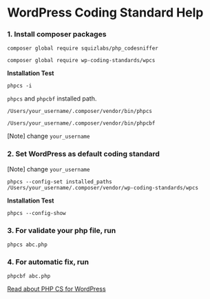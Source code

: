 # WordPress Coding Standard Help

### 1. Install composer packages
```    
composer global require squizlabs/php_codesniffer
```
```
composer global require wp-coding-standards/wpcs
```
    
**Installation Test**

``` 
phpcs -i
```

`phpcs` and `phpcbf` installed path.  
```
/Users/your_username/.composer/vendor/bin/phpcs
```
```
/Users/your_username/.composer/vendor/bin/phpcbf  
```
[Note] change  `your_username`  
### 2. Set WordPress as default coding standard
[Note] change `your_username`
    
```
phpcs --config-set installed_paths /Users/your_username/.composer/vendor/wp-coding-standards/wpcs
```

**Installation Test**  
    
```
phpcs --config-show
```

### 3. For validate your php file, run
    
```
phpcs abc.php
```

### 4. For automatic fix, run

```
phpcbf abc.php
```

[Read about PHP CS for WordPress](https://developer.wordpress.org/coding-standards/wordpress-coding-standards/php/)